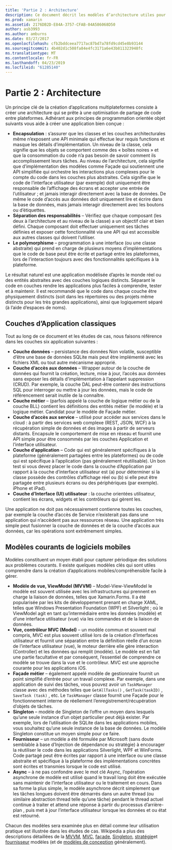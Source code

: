 ```yaml
---
title: 'Partie 2 : Architecture'
description: Ce document décrit les modèles d’architecture utiles pour générer des applications inter-plateformes. Il aborde les couches d’application classiques (couche de données, couche d’accès aux données, etc.) et des modèles logiciels mobiles courants (MVVM, MVC, etc.).
ms.prod: xamarin
ms.assetid: 2176DB2D-E84A-3757-CFAB-04A586068D50
author: asb3993
ms.author: amburns
ms.date: 03/27/2017
ms.openlocfilehash: cfb2bddceea7717ac87bd7a78fd9cd45e8b93144
ms.sourcegitcommit: 4b402d1c508fa84e4fc3171a6e43b811323948fc
ms.translationtype: MT
ms.contentlocale: fr-FR
ms.lasthandoff: 04/23/2019
ms.locfileid: "61285140"
---
```

# <a name="part-2---architecture"></a>Partie 2 : Architecture

Un principe clé de la création d’applications multiplateformes consiste à créer une architecture qui se prête à une optimisation de partage de code entre plateformes. Adhérant aux principes de programmation orientée objet suivants vous aide à créer une application bien conçue :

-   **Encapsulation** : s’assurer que les classes et les couches architecturales même n’exposent une API minimale qui effectue leur requis functions et masque les détails d’implémentation. Un niveau de la classe, cela signifie que les objets se comportent comme des « boîtes noires » et que la consommation du code n’a pas besoin de savoir comment ils accomplissement leurs tâches. Au niveau de l’architecture, cela signifie que d’implémentation des modèles comme Façade qui soutiennent une API simplifiée qui orchestre les interactions plus complexes pour le compte du code dans les couches plus abstraites. Cela signifie que le code de l’interface utilisateur (par exemple) doit uniquement être responsable de l’affichage des écrans et accepter une entrée de l’utilisateur ; et jamais interagir directement avec la base de données. De même le code d’accès aux données doit uniquement lire et écrire dans la base de données, mais jamais interagir directement avec les boutons ou d’étiquettes.
-   **Séparation des responsabilités** – Vérifiez que chaque composant (les deux à l’architecture et au niveau de la classe) a un objectif clair et bien défini. Chaque composant doit effectuer uniquement ses tâches définies et exposer cette fonctionnalité via une API qui est accessible aux autres classes qui doivent l’utiliser.
-   **Le polymorphisme** – programmation à une interface (ou une classe abstraite) qui prend en charge de plusieurs moyens d’implémentations que le code de base peut être écrite et partagé entre les plateformes, lors de l’interaction toujours avec des fonctionnalités spécifiques à la plateforme.


Le résultat naturel est une application modélisée d’après le monde réel ou des entités abstraites avec des couches logiques distincts. Séparant le code en couches rendre les applications plus faciles à comprendre, tester et à maintenir. Il est recommandé que le code dans chaque couche être physiquement distincts (soit dans les répertoires ou des projets même distincts pour les très grandes applications), ainsi que logiquement séparé (à l’aide d’espaces de noms).

 <a name="Typical_Application_Layers" />


## <a name="typical-application-layers"></a>Couches d’Application classiques

Tout au long de ce document et les études de cas, nous faisons référence dans les couches six application suivantes :

-   **Couche données** – persistance des données Non volatile, susceptible d’être une base de données SQLite mais peut être implémenté avec les fichiers XML ou tout autre mécanisme approprié.
-   **Couche d’accès aux données** – Wrapper autour de la couche de données qui fournit la création, lecture, mise à jour, l’accès aux données sans exposer les détails d’implémentation à l’appelant suppression (CRUD). Par exemple, la couche DAL peut-être contenir des instructions SQL pour interroger ou mettre à jour les données, mais le code de référencement serait inutile de la connaître.
-   **Couche métier** – (parfois appelé la couche de logique métier ou de la couche BLL) contient les définitions des entités métier (le modèle) et la logique métier. Candidat pour le modèle de Façade métier.
-   **Couche d’accès aux service** – utilisé pour accéder aux services dans le cloud : à partir des services web complexe (REST, JSON, WCF) à la récupération simple de données et des images à partir de serveurs distants. Encapsule le comportement de mise en réseau et fournit une API simple pour être consommés par les couches Application et l’interface utilisateur.
-   **Couche d’application** – Code qui est généralement spécifiques à la plateforme (généralement partagées entre les plateformes) ou de code qui est spécifique à l’application (pas généralement réutilisable). Un bon test si vous devez placer le code dans la couche d’Application par rapport à la couche d’interface utilisateur est (a) pour déterminer si la classe possède des contrôles d’affichage réel ou (b) si elle peut être partagée entre plusieurs écrans ou des périphériques (par exemple). iPhone et iPad).
-   **Couche d’Interface (UI) utilisateur** : la couche orientées utilisateur, contient les écrans, widgets et les contrôleurs qui gèrent les.


Une application ne doit pas nécessairement contienne toutes les couches, par exemple la couche d’accès de Service n’existerait pas dans une application qui n’accèdent pas aux ressources réseau. Une application très simple peut fusionner la couche de données et de la couche d’accès aux données, car les opérations sont extrêmement simples.

 <a name="Common_Mobile_Software_Patterns" />


## <a name="common-mobile-software-patterns"></a>Modèles courants de logiciels mobiles

Modèles constituent un moyen établi pour capturer périodique des solutions aux problèmes courants. Il existe quelques modèles clés qui sont utiles comprendre dans la création d’applications mobiles/compréhensible facile à gérer.

-   **Modèle de vue, ViewModel (MVVM)** – Model-View-ViewModel le modèle est souvent utilisée avec les infrastructures qui prennent en charge la liaison de données, telles que Xamarin.Forms. Il a été popularisée par les kits de développement prenant en charge XAML, telles que Windows Presentation Foundation (WPF) et Silverlight ; où le ViewModel agit en tant qu’intermédiaire entre les données (modèle) et d’une interface utilisateur (vue) via les commandes et de la liaison de données.
-   **Vue, contrôleur MVC (Model)** – un modèle commun et souvent mal compris, MVC est plus souvent utilisé lors de la création d’Interfaces utilisateur et fournit une séparation entre la définition réelle d’un écran de l’interface utilisateur (vue), le moteur derrière elle gère interaction (Controller) et les données qui remplit (modèle). Le modèle est en fait une partie facultative et par conséquent, l’essentiel de comprendre ce modèle se trouve dans la vue et le contrôleur. MVC est une approche courante pour les applications iOS.
-   **Façade métier** – également appelé modèle de gestionnaire fournit un point simplifié d’entrée pour un travail complexe. Par exemple, dans une application de suivi des tâches, vous pouvez avoir un `TaskManager` classe avec des méthodes telles que `GetAllTasks()` , `GetTask(taskID)` , `SaveTask (task)` , etc. Le `TaskManager` classe fournit une Façade pour le fonctionnement interne de réellement l’enregistrement/récupération d’objets de tâches.
-   **Singleton** – modèle de Singleton de l’offre un moyen dans lesquels qu’une seule instance d’un objet particulier peut déjà exister. Par exemple, lors de l’utilisation de SQLite dans les applications mobiles, vous souhaitez qu’une seule instance de la base de données. Le modèle Singleton constitue un moyen simple pour ce faire.
-   **Fournisseur** – un modèle a été formulée par Microsoft (sans doute semblable à base d’Injection de dépendance ou stratégie) à encourager la réutiliser le code dans les applications Silverlight, WPF et WinForms. Code partagé peut être écrites par rapport à une interface ou une classe abstraite et spécifique à la plateforme des implémentations concrètes sont écrites et transmies lorsque le code est utilisé.
-   **Async** – à ne pas confondre avec le mot clé Async, l’opération asynchrone de modèle est utilisé quand le travail long doit être exécutée sans maintenir de l’interface utilisateur ou le traitement en cours. Dans sa forme la plus simple, le modèle asynchrone décrit simplement que les tâches longues doivent être démarrés dans un autre thread (ou similaire abstraction thread telle qu’une tâche) pendant le thread actuel continue à traiter et attend une réponse à partir du processus d’arrière-plan , puis met à jour l’interface utilisateur lorsque les données et ou état est retourné.


Chacun des modèles sera examinée plus en détail comme leur utilisation pratique est illustrée dans les études de cas. Wikipedia a plus des descriptions détaillées de la [MVVM](https://en.wikipedia.org/wiki/Model–view–viewmodel), [MVC](https://en.wikipedia.org/wiki/Model–view–controller), [façade](https://en.wikipedia.org/wiki/Facade_pattern), [Singleton](https://en.wikipedia.org/wiki/Singleton_pattern), [stratégie](https://en.wikipedia.org/wiki/Strategy_pattern)et [fournisseur](https://en.wikipedia.org/wiki/Provider_model) modèles (et de [modèles de conception](https://en.wikipedia.org/wiki/Design_Patterns) généralement).
